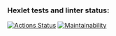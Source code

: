 ### Hexlet tests and linter status:
[![Actions Status](https://github.com/Andradit/python-project-49/workflows/hexlet-check/badge.svg)](https://github.com/Andradit/python-project-49/actions)
[![Maintainability](https://api.codeclimate.com/v1/badges/1cc7b38eb837cfaaa97e/maintainability)](https://codeclimate.com/github/Andradit/python-project-49/maintainability)

